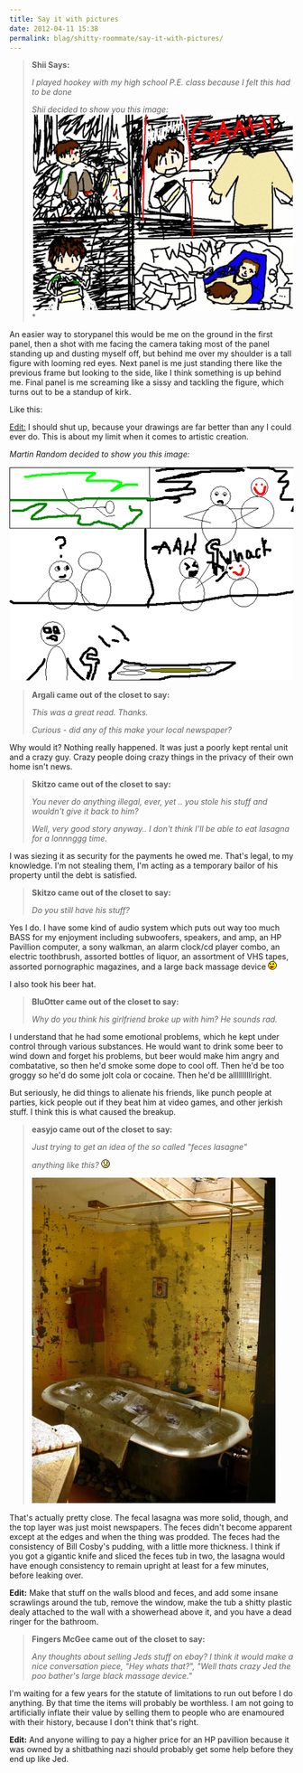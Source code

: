```yaml
---
title: Say it with pictures
date: 2012-04-11 15:38
permalink: blag/shitty-roommate/say-it-with-pictures/
---
```


>**Shii Says:**
>
>*I played hookey with my high school P.E. class because I felt this had to be done*
>
>*Shii decided to show you this image:*<br>![Gaaaaah](/assets/images/shitty/gaaah.jpg)*

An easier way to storypanel this would be me on the ground in the first panel, then a shot with me facing the camera taking most of the panel standing up and dusting myself off, but behind me over my shoulder is a tall figure with looming red eyes. Next panel is me just standing there like the previous frame but looking to the side, like I think something is up behind me. Final panel is me screaming like a sissy and tackling the figure, which turns out to be a standup of kirk.

Like this:

<u>Edit:</u> I should shut up, because your drawings are far better than any I could ever do. This is about my limit when it comes to artistic creation.

*Martin Random decided to show you this image:*

![Standup of Captain Kirk](/assets/images/shitty/StandupOfCaptainKirk.gif)

>**Argali came out of the closet to say:**
>
>*This was a great read. Thanks.*
>
>*Curious - did any of this make your local newspaper?*

Why would it? Nothing really happened. It was just a poorly kept rental unit and a crazy guy. Crazy people doing crazy things in the privacy of their own home isn't news.

>**Skitzo came out of the closet to say:**
>
>*You never do anything illegal, ever, yet .. you stole his stuff and wouldn't give it back to him?*
>
>*Well, very good story anyway.. I don't think I'll be able to eat lasagna for a lonnnggg time.*

I was siezing it as security for the payments he owed me. That's legal, to my knowledge. I'm not stealing them, I'm acting as a temporary bailor of his property until the debt is satisfied.

>**Skitzo came out of the closet to say:**
>
>*Do you still have his stuff?*

Yes I do. I have some kind of audio system which puts out way too much BASS for my enjoyment including subwoofers, speakers, and amp, an HP Pavillion computer, a sony walkman, an alarm clock/cd player combo, an electric toothbrush, assorted bottles of liquor, an assortment of VHS tapes, assorted pornographic magazines, and a large back massage device ![Kissy Face](/assets/images/shitty/KissyFace.gif)

I also took his beer hat.

>**BluOtter came out of the closet to say:**
>
>*Why do you think his girlfriend broke up with him?  He sounds rad.*

I understand that he had some emotional problems, which he kept under control through various substances. He would want to drink some beer to wind down and forget his problems, but beer would make him angry and combatative, so then he'd smoke some dope to cool off. Then he'd be too groggy so he'd do some jolt cola or cocaine. Then he'd be allllllllllright.

But seriously, he did things to alienate his friends, like punch people at parties, kick people out if they beat him at video games, and other jerkish stuff. I think this is what caused the breakup.

>**easyjo came out of the closet to say:**
>
>*Just trying to get an idea of the so called "feces lasagne"*
>
>*anything like this? ![frown](/assets/images/shitty/frown.gif)*
>
>*![Fecal Lasagne](/assets/images/shitty/lasagne.jpg)*

That's actually pretty close. The fecal lasagna was more solid, though, and the top layer was just moist newspapers. The feces didn't become apparent except at the edges and when the thing was prodded. The feces had the consistency of Bill Cosby's pudding, with a little more thickness. I think if you got a gigantic knife and sliced the feces tub in two, the lasagna would have enough consistency to remain upright at least for a few minutes, before leaking over.

__Edit:__ Make that stuff on the walls blood and feces, and add some insane scrawlings around the tub, remove the window, make the tub a shitty plastic dealy attached to the wall with a showerhead above it, and you have a dead ringer for the bathroom.

>**Fingers McGee came out of the closet to say:**
>
>*Any thoughts about selling Jeds stuff on ebay? I think it would make a nice conversation piece, "Hey whats that?", "Well thats crazy Jed the poo bather's large black massage device."*

I'm waiting for a few years for the statute of limitations to run out before I do anything. By that time the items will probably be worthless. I am not going to artificially inflate their value by selling them to people who are enamoured with their history, because I don't think that's right.

__Edit:__ And anyone willing to pay a higher price for an HP pavillion because it was owned by a shitbathing nazi should probably get some help before they end up like Jed.